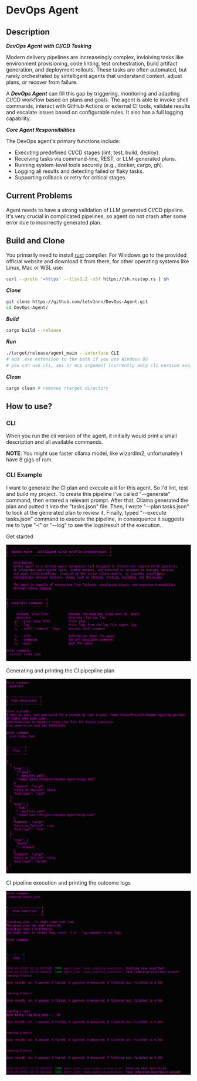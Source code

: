 # DevOps Agent

## Description
***DevOps Agent with CI/CD Tasking***

Modern delivery pipelines are increaseingly complex, invlolving tasks like environment provisioning, code linting, test orchestration, build artifact generation, and deployment rollouts. These tasks are often automated, but rarely orchestrated by sintelligent agents that understand context, adjust plans, or recover from failure. 

A ***DevOps Agent*** can fill this gap by triggering, monitoring and adapting CI/CD workflow based on plans and goals. The agent is able to invoke shell commands, interact with GitHub Actions or external CI tools, validate results and escalate issues based on configurable rules. It also has a full logging capability.

***Core Agent Responsibilities***

The DevOps agent's primary functions include:

- Executing predefined CI/CD stages (lint, test, build, deploy).
- Receiving tasks via command-line, REST, or LLM-generated plans.
- Running system-level tools securely (e.g., docker, cargo, gh).
- Logging all results and detecting failed or flaky tasks.
- Supporting rollback or retry for critical stages.

## Current Problems
Agent needs to have a strong validation of LLM generated CI/CD pipeline. It's very crucial in complicated pipelines, so agent do not crash after some error due to incorrectly generated plan.


## Build and Clone
You primarily need to install [rust](https://www.rust-lang.org/tools/install) compiler. 
For Windows go to the provided official website and download it from there, for other operating systems like Linux, Mac or WSL use:
```bash
curl --proto '=https' --tlsv1.2 -sSf https://sh.rustup.rs | sh
```

***Clone***
```bash
git clone https://github.com/letv1nnn/DevOps-Agent.git
cd DevOps-Agent/
```

***Build***
```bash
cargo build --release
```

***Run***
```bash
./target/release/agent_main --interface CLI
# add .exe extension to the path if you use Windows OS
# you can use cli, api or mcp argument (currently only cli version available).
```

***Clean***
```bash
cargo clean # removes /target directory
```

## How to use?
### CLI
When you run the cli version of the agent, it initially would print a small description and all available commands.

**NOTE**: You might use faster ollama model, like wizardlm2, unfortunately I have 8 gigs of ram.

### CLI Example 
I want to generate the CI plan and execute a it for this agent. So I'd lint, test and build my project.
To create this pipeline I've called "--generate" command, then entered a relevant prompt. After that, Ollama generated the plan and putted it into the "tasks.json" file. Then, I wrote "--plan tasks.json" to look at the generated plan to review it. Finally, typed "--execute tasks.json" command to execute the pipeline, in consequence it suggests me to type "-l" or "--log" to see the logs/result of the execution.

Get started

![alt text](images/cli_start_interface.png)

Generating and printing the CI pipepline plan

![alt text](images/plan_generation_ex.png)

CI pipeline execution and printing the outcome logs

![all text](images/plan_execution.png)